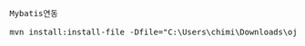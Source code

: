 <pre>


Mybatis연동 

mvn install:install-file -Dfile="C:\Users\chimi\Downloads\ojdbc8.jar" -DgroupId=com.oracle -DartifactId=ojdbc8 -Dversion=12.2 -Dpackaging=jar



</pre>